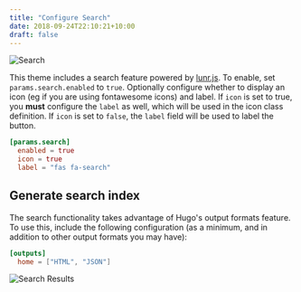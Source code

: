 ```yaml
---
title: "Configure Search"
date: 2018-09-24T22:10:21+10:00
draft: false
---
```


![Search](/images/screenshot-search.png)

This theme includes a search feature powered by [lunr.js](https://lunrjs.com/). To enable, set `params.search.enabled` to `true`. Optionally configure whether to display an icon (eg if you are using fontawesome icons) and label. If `icon` is set to true, you **must** configure the `label` as well, which will be used in the icon class definition. If `icon` is set to `false`, the `label` field will be used to label the button.


```toml
[params.search]
  enabled = true
  icon = true
  label = "fas fa-search"
```

## Generate search index

The search functionality takes advantage of Hugo's output formats feature. To use this, include the following configuration (as a minimum, and in addition to other output formats you may have):

```toml
[outputs]
  home = ["HTML", "JSON"]
```

![Search Results](/images/screenshot-search-results.png)
